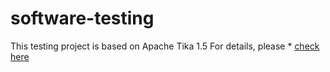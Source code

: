 software-testing
================
This testing project is based on Apache Tika 1.5
For details, please * [check here](http://tika.apache.org/)
